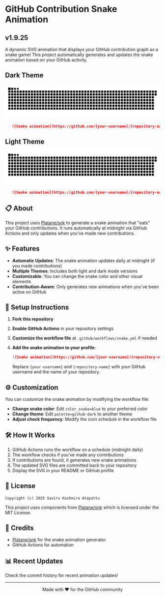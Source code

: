 # GitHub Contribution Snake Animation

## v1.9.25

A dynamic SVG animation that displays your GitHub contribution graph as a snake game! This project automatically generates and updates the snake animation based on your GitHub activity.

## Dark Theme

<img src="dist/github-contribution-grid-snake-dark.svg">

```markdown
   ![Snake animation](https://github.com/{your-username}/{repository-name}/blob/main/dist/github-contribution-grid-snake-dark.svg)
```



## Light Theme

<img src="dist/github-contribution-grid-snake.svg">

```markdown
   ![Snake animation](https://github.com/{your-username}/{repository-name}/blob/main/dist/github-contribution-grid-snake.svg)
   ```

## 📋 About

This project uses [Platane/snk](https://github.com/Platane/snk) to generate a snake animation that "eats" your GitHub contributions. It runs automatically at midnight via GitHub Actions and only updates when you've made new contributions.

## ✨ Features

- **Automatic Updates**: The snake animation updates daily at midnight (if you made contributions)
- **Multiple Themes**: Includes both light and dark mode versions
- **Customizable**: You can change the snake color and other visual elements
- **Contribution-Aware**: Only generates new animations when you've been active on GitHub

## 🚀 Setup Instructions

1. **Fork this repository**
2. **Enable GitHub Actions** in your repository settings
3. **Customize the workflow file** at `.github/workflows/snake.yml` if needed
4. **Add the snake animation to your profile**:

   ```markdown
   ![Snake animation](https://github.com/{your-username}/{repository-name}/blob/main/dist/github-contribution-grid-snake-dark.svg)
   ```

   Replace `{your-username}` and `{repository-name}` with your GitHub username and the name of your repository.

## ⚙️ Customization

You can customize the snake animation by modifying the workflow file:

- **Change snake color**: Edit `color_snake=blue` to your preferred color
- **Change theme**: Edit `palette=github-dark` to another theme
- **Adjust check frequency**: Modify the cron schedule in the workflow file

## 🛠️ How It Works

1. GitHub Actions runs the workflow on a schedule (midnight daily)
2. The workflow checks if you've made any contributions
3. If contributions are found, it generates new snake animations
4. The updated SVG files are committed back to your repository
5. Display the SVG in your README or GitHub profile

## 📄 License

```Copyright (c) 2025 Saviru Kashmira Atapattu```

This project uses components from [Platane/snk](https://github.com/Platane/snk) which is licensed under the MIT License.

## 🙏 Credits

- [Platane/snk](https://github.com/Platane/snk) for the snake animation generator
- GitHub Actions for automation

## 📊 Recent Updates

Check the commit history for recent animation updates!


<hr>
<p align="center">Made with ❤️ for the GitHub community</p>